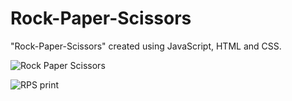 # Rock-Paper-Scissors
"Rock-Paper-Scissors" created using JavaScript, HTML and CSS.

![Rock Paper Scissors](https://github.com/LimaLuciano/Rock-Paper-Scissors/assets/77978711/5d5d72d2-7bce-4832-a8f2-2dc4dedba69f)




![RPS print](https://github.com/LimaLuciano/Rock-Paper-Scissors/assets/77978711/79e02f7b-ef37-4f24-aedb-ea446dbf7883)

